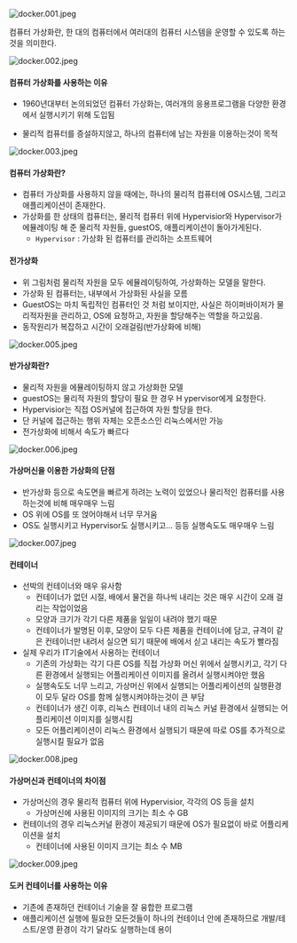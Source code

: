 ![docker.001.jpeg](https://github.com/fe-docker-study/docker-study-docs/blob/main/3week/%EA%B0%9C%EC%9D%B8_%EC%8A%A4%ED%84%B0%EB%94%94_%EC%9E%90%EB%A3%8C/%ED%84%B0%EB%AF%B8%EB%84%90/docker/docker.001.jpeg?raw=true)

컴퓨터 가상화란, 한 대의 컴퓨터에서 여러대의 컴퓨터 시스템을 운영할 수 있도록 하는 것을 의미한다.

![docker.002.jpeg](https://github.com/fe-docker-study/docker-study-docs/blob/main/3week/%EA%B0%9C%EC%9D%B8_%EC%8A%A4%ED%84%B0%EB%94%94_%EC%9E%90%EB%A3%8C/%ED%84%B0%EB%AF%B8%EB%84%90/docker/docker.002.jpeg?raw=true)

#### 컴퓨터 가상화를 사용하는 이유

- 1960년대부터 논의되었던 컴퓨터 가상화는, 여러개의 응용프로그램을 다양한 환경에서 실행시키기 위해 도입됨

- 물리적 컴퓨터를 증설하지않고, 하나의 컴퓨터에 남는 자원을 이용하는것이 목적

![docker.003.jpeg](https://github.com/fe-docker-study/docker-study-docs/blob/main/3week/%EA%B0%9C%EC%9D%B8_%EC%8A%A4%ED%84%B0%EB%94%94_%EC%9E%90%EB%A3%8C/%ED%84%B0%EB%AF%B8%EB%84%90/docker/docker.003.jpeg?raw=true)

#### 컴퓨터 가상화란?

- 컴퓨터 가상화를 사용하지 않을 때에는, 하나의 물리적 컴퓨터에 OS시스템, 그리고 애플리케이션이 존재한다.
- 가상화를 한 상태의 컴퓨터는, 물리적 컴퓨터 위에 Hypervisior와 Hypervisor가 에뮬레이팅 해 준 물리적 자원들, guestOS, 애플리케이션이 돌아가게된다.
  - `Hypervisor` : 가상화 된 컴퓨터를 관리하는 소프트웨어

#### 전가상화

- 위 그림처럼 물리적 자원을 모두 에뮬레이팅하여, 가상화하는 모델을 말한다.
- 가상화 된 컴퓨터는, 내부에서 가상화된 사실을 모름
- GuestOS는 마치 독립적인 컴퓨터인 것 처럼 보이지만, 사실은 하이퍼바이저가 물리적자원을 관리하고, OS에 요청하고, 자원을 할당해주는 역할을 하고있음.
- 동작원리가 복잡하고 시간이 오래걸림(반가상화에 비해)

![docker.005.jpeg](https://github.com/fe-docker-study/docker-study-docs/blob/main/3week/%EA%B0%9C%EC%9D%B8_%EC%8A%A4%ED%84%B0%EB%94%94_%EC%9E%90%EB%A3%8C/%ED%84%B0%EB%AF%B8%EB%84%90/docker/docker.005.jpeg?raw=true)

#### 반가상화란?

- 물리적 자원을 에뮬레이팅하지 않고 가상화한 모델
- guestOS는 물리적 자원의 할당이 필요 한 경우 H ypervisor에게 요청한다.
- Hypervisior는 직접 OS커널에 접근하여 자원 할당을 한다.
- 단 커널에 접근하는 행위 자체는 오픈소스인 리눅스에서만 가능
- 전가상화에 비해서 속도가 빠르다

![docker.006.jpeg](https://github.com/fe-docker-study/docker-study-docs/blob/main/3week/%EA%B0%9C%EC%9D%B8_%EC%8A%A4%ED%84%B0%EB%94%94_%EC%9E%90%EB%A3%8C/%ED%84%B0%EB%AF%B8%EB%84%90/docker/docker.006.jpeg?raw=true)

#### 가상머신을 이용한 가상화의 단점

- 반가상화 등으로 속도면을 빠르게 하려는 노력이 있었으나 물리적인 컴퓨터를 사용하는것에 비해 매우매우 느림
- OS 위에 OS를 또 얹어야해서 너무 무거움
- OS도 실행시키고 Hypervisor도 실행시키고... 등등 실행속도도 매우매우 느림

![docker.007.jpeg](https://github.com/fe-docker-study/docker-study-docs/blob/main/3week/%EA%B0%9C%EC%9D%B8_%EC%8A%A4%ED%84%B0%EB%94%94_%EC%9E%90%EB%A3%8C/%ED%84%B0%EB%AF%B8%EB%84%90/docker/docker.007.jpeg?raw=true)

#### 컨테이너

- 선박의 컨테이너와 매우 유사함
  - 컨테이너가 없던 시절, 배에서 물건을 하나씩 내리는 것은 매우 시간이 오래 걸리는 작업이었음
  - 모양과 크기가 각기 다른 제품을 일일이 내려야 했기 때문
  - 컨테이너가 발명된 이후, 모양이 모두 다른 제품을 컨테이너에 담고, 규격이 같은 컨테이너만 내려서 실으면 되기 때문에 배에서 싣고 내리는 속도가 빨라짐
- 실제 우리가 IT기술에서 사용하는 컨테이너
  - 기존의 가상화는 각기 다른 OS를 직접 가상화 머신 위에서 실행시키고, 각기 다른 환경에서 실행되는 어플리케이션 이미지를 올려서 실행시켜야만 했음
  - 실행속도도 너무 느리고, 가상머신 위에서 실행되는 어플리케이션의 실행환경이 모두 달라 OS를 함께 실행시켜야하는것이 큰 부담
  - 컨테이너가 생긴 이후, 리눅스 컨테이너 내의 리눅스 커널 환경에서 실행되는 어플리케이션 이미지를 실행시킴
  - 모든 어플리케이션이 리눅스 환경에서 실행되기 때문에 따로 OS를 추가적으로 실행시킬 필요가 없음

![docker.008.jpeg](https://github.com/fe-docker-study/docker-study-docs/blob/main/3week/%EA%B0%9C%EC%9D%B8_%EC%8A%A4%ED%84%B0%EB%94%94_%EC%9E%90%EB%A3%8C/%ED%84%B0%EB%AF%B8%EB%84%90/docker/docker.008.jpeg?raw=true)

#### 가상머신과 컨테이너의 차이점

- 가상머신의 경우 물리적 컴퓨터 위에 Hypervisior, 각각의 OS 등을 설치
  - 가상머신에 사용된 이미지의 크기는 최소 수 GB
- 컨테이너의 경우  리눅스커널 환경이 제공되기 때문에 OS가 필요없이 바로 어플리케이션을 설치
  - 컨테이너에 사용된 이미지 크기는 최소 수 MB 

![docker.009.jpeg](https://github.com/fe-docker-study/docker-study-docs/blob/main/3week/%EA%B0%9C%EC%9D%B8_%EC%8A%A4%ED%84%B0%EB%94%94_%EC%9E%90%EB%A3%8C/%ED%84%B0%EB%AF%B8%EB%84%90/docker/docker.009.jpeg?raw=true)

#### 도커 컨테이너를 사용하는 이유

- 기존에 존재하던 컨테이너 기술을 잘 융합한 프로그램
- 애플리케이션 실행에 필요한 모든것들이 하나의 컨테이너 안에 존재하므로 개발/테스트/운영 환경이 각기 달라도 실행하는데 용이